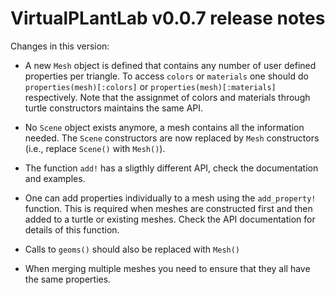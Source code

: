 # VirtualPLantLab v0.0.7 release notes

Changes in this version:

- A new `Mesh` object is defined that contains any number of user defined properties per
triangle. To access `colors` or `materials` one should do `properties(mesh)[:colors]` or
`properties(mesh)[:materials]` respectively. Note that the assignmet of colors and materials
through turtle constructors maintains the same API.

- No `Scene` object exists anymore, a mesh contains all the information needed. The `Scene`
constructors are now replaced by `Mesh` constructors (i.e., replace `Scene()` with `Mesh()`).

- The function `add!` has a sligthly different API, check the documentation and examples.

- One can add properties individually to a mesh using the `add_property!` function. This is
  required when meshes are constructed first and then added to a turtle or existing meshes.
  Check the API documentation for details of this function.

- Calls to `geoms()` should also be replaced with `Mesh()`

- When merging multiple meshes you need to ensure that they all have the same properties.
